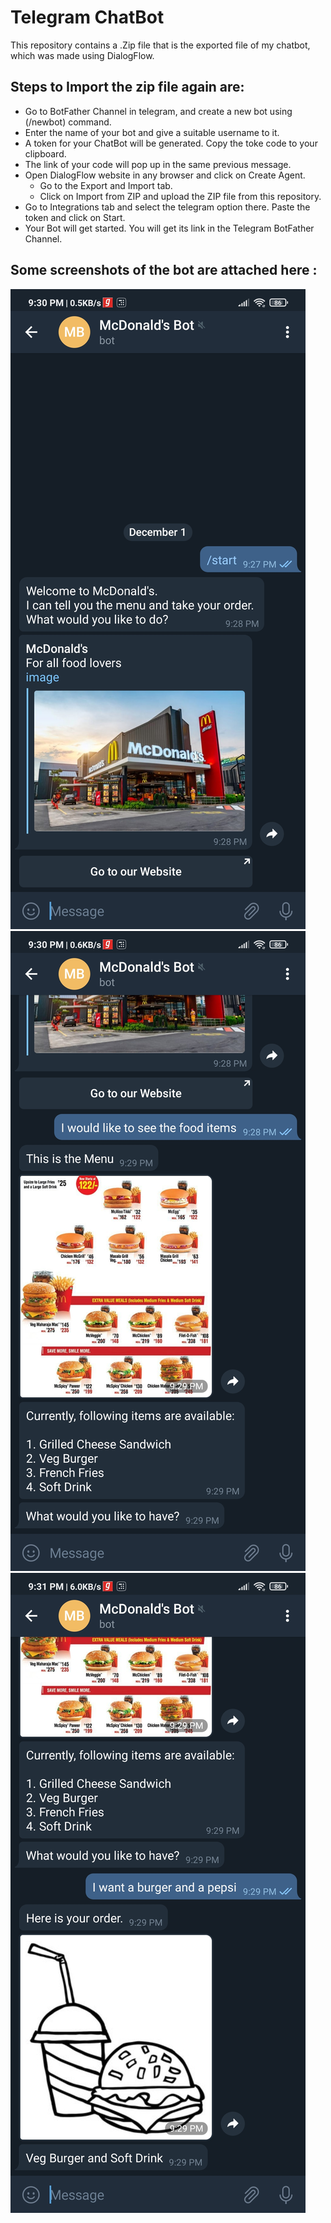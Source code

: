 # Telegram ChatBot

This repository contains a .Zip file that is the exported file of my chatbot, which was made using DialogFlow.

## Steps to Import the zip file again are:
   * Go to BotFather Channel in telegram, and create a new bot using (/newbot) command.
   * Enter the name of your bot and give a suitable username to it.
   * A token for your ChatBot will be generated. Copy the toke code to your clipboard.
   * The link of your code will pop up in the same previous message. 
   * Open DialogFlow website in any browser and click on Create Agent.
       * Go to the Export and Import tab.
       * Click on Import from ZIP and upload the ZIP file from this repository.
   * Go to Integrations tab and select the telegram option there. Paste the token and click on Start.
   * Your Bot will get started. You will get its link in the Telegram BotFather Channel.

## Some screenshots of the bot are attached here : 

<img src = "Screenshot_2020-12-01-21-30-16-487_org.telegram.messenger.jpg">

<img src = "Screenshot_2020-12-01-21-30-38-463_org.telegram.messenger.jpg">

<img src = "Screenshot_2020-12-01-21-31-19-236_org.telegram.messenger.jpg">
